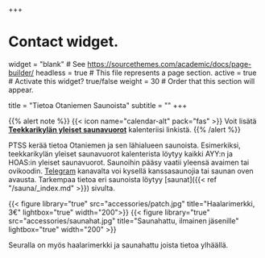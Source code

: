 +++
# Contact widget.
widget = "blank"  # See https://sourcethemes.com/academic/docs/page-builder/
headless = true  # This file represents a page section.
active = true  # Activate this widget? true/false
weight = 30  # Order that this section will appear.

title = "Tietoa Otaniemen Saunoista"
subtitle = ""
+++

{{% alert note %}}
{{< icon name="calendar-alt" pack="fas" >}} Voit lisätä [**Teekkarikylän yleiset saunavuorot**](https://calendar.google.com/calendar/embed?src=jpv0nr25o8389bl3mao4q3hb9s%40group.calendar.google.com) kalenteriisi linkistä.
{{% /alert %}}

PTSS kerää tietoa Otaniemen ja sen lähialueen saunoista. Esimerkiksi, teekkarikylän yleiset saunavuorot kalenterista löytyy kaikki AYY:n ja HOAS:in yleiset saunavuorot. Saunoihin pääsy vaatii yleensä avaimen tai ovikoodin. [Telegram](https://t.me/PTSSry) kanavalta voi kysellä kanssasaunojia tai saunan oven avausta. Tarkempaa tietoa eri saunoista löytyy [saunat]({{< ref "/sauna/_index.md" >}}) sivulta.

<div class="col-12 col-lg-8">
<div class="row text-center">
{{< figure library="true" src="accessories/patch.jpg" title="Haalarimerkki, 3€" lightbox="true" width="200">}}
{{< figure library="true" src="accessories/saunahat.jpg" title="Saunahattu, ilmainen jäsenille" lightbox="true" width="200" >}}
</div>
</div>

Seuralla on myös haalarimerkki ja saunahattu joista tietoa ylhäällä.
